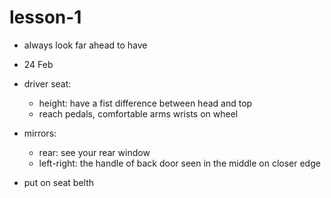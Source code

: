 # lesson-1

* always look far ahead to have

- 24 Feb

- driver seat:
  - height: have a fist difference between head and top
  - reach pedals, comfortable arms wrists on wheel

- mirrors:
  - rear: see your rear window
  - left-right: the handle of back door seen in the middle on closer edge

- put on seat belth


